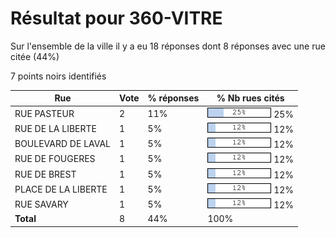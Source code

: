 # Résultat pour 360-VITRE

Sur l'ensemble de la ville il y a eu 18 réponses dont 8 réponses avec une rue citée (44%)

7 points noirs identifiés

| Rue | Vote | % réponses | % Nb rues cités|
|-----|------|------------|----------------|
| RUE PASTEUR | 2 | 11% | <img src="../../img/bar_25.gif" />&nbsp;25%|
| RUE DE LA LIBERTE | 1 | 5% | <img src="../../img/bar_12.gif" />&nbsp;12%|
| BOULEVARD DE LAVAL | 1 | 5% | <img src="../../img/bar_12.gif" />&nbsp;12%|
| RUE DE FOUGERES | 1 | 5% | <img src="../../img/bar_12.gif" />&nbsp;12%|
| RUE DE BREST | 1 | 5% | <img src="../../img/bar_12.gif" />&nbsp;12%|
| PLACE DE LA LIBERTE | 1 | 5% | <img src="../../img/bar_12.gif" />&nbsp;12%|
| RUE SAVARY | 1 | 5% | <img src="../../img/bar_12.gif" />&nbsp;12%|
| **Total** | 8 | 44% | 100%|
